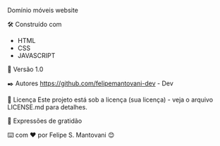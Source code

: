 Domínio móveis website

🛠️ Construído com

- HTML
- CSS
- JAVASCRIPT


📌 Versão
1.0

✒️ Autores
https://github.com/felipemantovani-dev - Dev


📄 Licença
Este projeto está sob a licença (sua licença) - veja o arquivo LICENSE.md para detalhes.

🎁 Expressões de gratidão


⌨️ com ❤️ por Felipe S. Mantovani 😊

